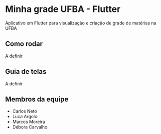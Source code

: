 # Minha grade UFBA - Flutter

Aplicativo em Flutter para visualização e criação de grade de matérias na UFBA

## Como rodar

A definir

## Guia de telas

A definir

## Membros da equipe 

- Carlos Neto
- Luca Argolo
- Marcos Moreira
- Débora Carvalho
